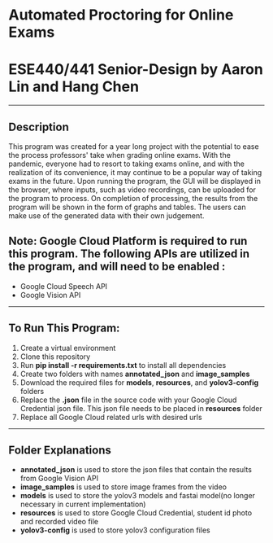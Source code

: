# Automated Proctoring for Online Exams
# ESE440/441 Senior-Design by Aaron Lin and Hang Chen
---

## Description
This program was created for a year long project with the potential to ease the process professors' take when grading online exams. With the pandemic, everyone had to resort to taking exams online, and with the realization of its convenience, it may continue to be a popular way of taking exams in the future. Upon running the program, the GUI will be displayed in the browser, where inputs, such as video recordings, can be uploaded for the program to process. On completion of processing, the results from the program will be shown in the form of graphs and tables. The users can make use of the generated data with their own judgement.

## Note: Google Cloud Platform is required to run this program. The following APIs are utilized in the program, and will need to be enabled :
- Google Cloud Speech API
- Google Vision API

---
## To Run This Program:
1. Create a virtual environment
2. Clone this repository
3. Run **pip install -r requirements.txt** to install all dependencies
4. Create two folders with names **annotated_json** and **image_samples**
5. Download the required files for **models**, **resources**, and **yolov3-config** folders
6. Replace the **.json** file in the source code with your Google Cloud Credential json file. This json file needs to be placed in **resources** folder
7. Replace all Google Cloud related urls with desired urls

---
## Folder Explanations
- **annotated_json** is used to store the json files that contain the results from Google Vision API
- **image_samples** is used to store image frames from the video
- **models** is used to store the yolov3 models and fastai model(no longer necessary in current implementation)
- **resources** is used to store Google Cloud Credential, student id photo and recorded video file
- **yolov3-config** is used to store yolov3 configuration files
